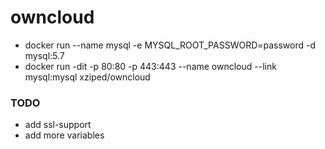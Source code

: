 # owncloud

* docker run --name mysql -e MYSQL_ROOT_PASSWORD=password -d mysql:5.7
* docker run -dit -p 80:80 -p 443:443 --name owncloud --link mysql:mysql xziped/owncloud

### TODO

* add ssl-support
* add more variables

